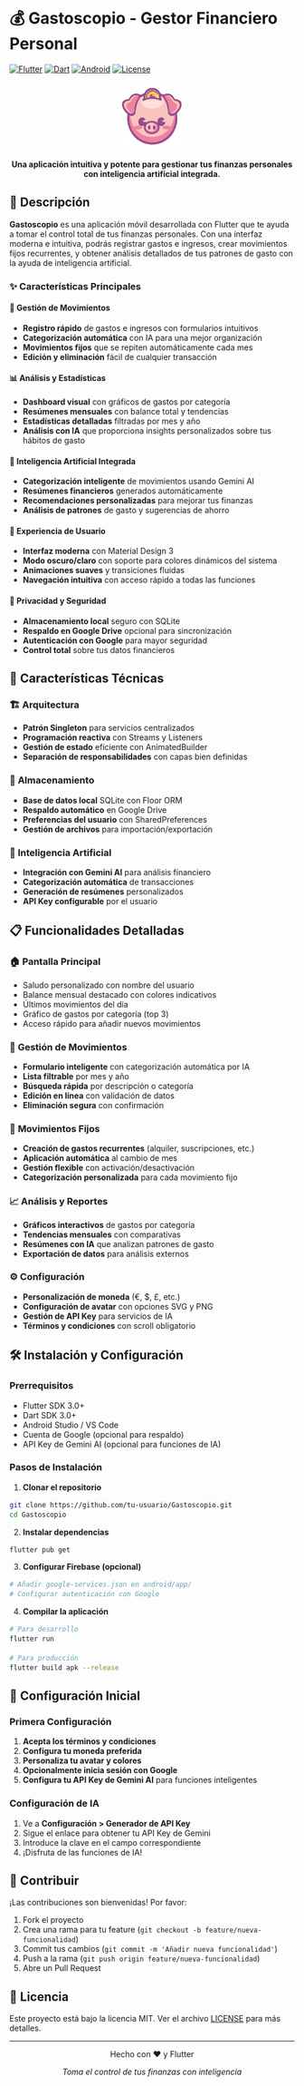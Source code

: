 # 💰 Gastoscopio - Gestor Financiero Personal

[![Flutter](https://img.shields.io/badge/Flutter-%2302569B.svg?style=flat-square&logo=flutter&logoColor=white)](https://flutter.dev/)
[![Dart](https://img.shields.io/badge/Dart-%230175C2.svg?style=flat-square&logo=dart&logoColor=white)](https://dart.dev/)
[![Android](https://img.shields.io/badge/Android-3DDC84?style=flat-square&logo=android&logoColor=white)](https://developer.android.com/)
[![License](https://img.shields.io/badge/License-MIT-blue.svg?style=flat-square)](LICENSE)

<div align="center">
  <img src="assets/logo.png" alt="Gastoscopio Logo" width="120" height="120">
  
  **Una aplicación intuitiva y potente para gestionar tus finanzas personales con inteligencia artificial integrada.**
</div>

## 📱 Descripción

**Gastoscopio** es una aplicación móvil desarrollada con Flutter que te ayuda a tomar el control total de tus finanzas personales. Con una interfaz moderna e intuitiva, podrás registrar gastos e ingresos, crear movimientos fijos recurrentes, y obtener análisis detallados de tus patrones de gasto con la ayuda de inteligencia artificial.

### ✨ Características Principales

#### 💸 **Gestión de Movimientos**
- **Registro rápido** de gastos e ingresos con formularios intuitivos
- **Categorización automática** con IA para una mejor organización
- **Movimientos fijos** que se repiten automáticamente cada mes
- **Edición y eliminación** fácil de cualquier transacción

#### 📊 **Análisis y Estadísticas**
- **Dashboard visual** con gráficos de gastos por categoría
- **Resúmenes mensuales** con balance total y tendencias
- **Estadísticas detalladas** filtradas por mes y año
- **Análisis con IA** que proporciona insights personalizados sobre tus hábitos de gasto

#### 🤖 **Inteligencia Artificial Integrada**
- **Categorización inteligente** de movimientos usando Gemini AI
- **Resúmenes financieros** generados automáticamente
- **Recomendaciones personalizadas** para mejorar tus finanzas
- **Análisis de patrones** de gasto y sugerencias de ahorro

#### 🎨 **Experiencia de Usuario**
- **Interfaz moderna** con Material Design 3
- **Modo oscuro/claro** con soporte para colores dinámicos del sistema
- **Animaciones suaves** y transiciones fluidas
- **Navegación intuitiva** con acceso rápido a todas las funciones

#### 🔐 **Privacidad y Seguridad**
- **Almacenamiento local** seguro con SQLite
- **Respaldo en Google Drive** opcional para sincronización
- **Autenticación con Google** para mayor seguridad
- **Control total** sobre tus datos financieros

## 🚀 Características Técnicas

### 🏗️ **Arquitectura**
- **Patrón Singleton** para servicios centralizados
- **Programación reactiva** con Streams y Listeners
- **Gestión de estado** eficiente con AnimatedBuilder
- **Separación de responsabilidades** con capas bien definidas

### 💾 **Almacenamiento**
- **Base de datos local** SQLite con Floor ORM
- **Respaldo automático** en Google Drive
- **Preferencias del usuario** con SharedPreferences
- **Gestión de archivos** para importación/exportación

### 🧠 **Inteligencia Artificial**
- **Integración con Gemini AI** para análisis financiero
- **Categorización automática** de transacciones
- **Generación de resúmenes** personalizados
- **API Key configurable** por el usuario

## 📋 Funcionalidades Detalladas

### 🏠 **Pantalla Principal**
- Saludo personalizado con nombre del usuario
- Balance mensual destacado con colores indicativos
- Últimos movimientos del día
- Gráfico de gastos por categoría (top 3)
- Acceso rápido para añadir nuevos movimientos

### 📝 **Gestión de Movimientos**
- **Formulario inteligente** con categorización automática por IA
- **Lista filtrable** por mes y año
- **Búsqueda rápida** por descripción o categoría
- **Edición en línea** con validación de datos
- **Eliminación segura** con confirmación

### 🔄 **Movimientos Fijos**
- **Creación de gastos recurrentes** (alquiler, suscripciones, etc.)
- **Aplicación automática** al cambio de mes
- **Gestión flexible** con activación/desactivación
- **Categorización personalizada** para cada movimiento fijo

### 📈 **Análisis y Reportes**
- **Gráficos interactivos** de gastos por categoría
- **Tendencias mensuales** con comparativas
- **Resúmenes con IA** que analizan patrones de gasto
- **Exportación de datos** para análisis externos

### ⚙️ **Configuración**
- **Personalización de moneda** (€, $, £, etc.)
- **Configuración de avatar** con opciones SVG y PNG
- **Gestión de API Key** para servicios de IA
- **Términos y condiciones** con scroll obligatorio

## 🛠️ Instalación y Configuración

### Prerrequisitos
- Flutter SDK 3.0+
- Dart SDK 3.0+
- Android Studio / VS Code
- Cuenta de Google (opcional para respaldo)
- API Key de Gemini AI (opcional para funciones de IA)

### Pasos de Instalación

1. **Clonar el repositorio**
```bash
git clone https://github.com/tu-usuario/Gastoscopio.git
cd Gastoscopio
```

2. **Instalar dependencias**
```bash
flutter pub get
```

3. **Configurar Firebase (opcional)**
```bash
# Añadir google-services.json en android/app/
# Configurar autenticación con Google
```

4. **Compilar la aplicación**
```bash
# Para desarrollo
flutter run

# Para producción
flutter build apk --release
```

## 🎯 Configuración Inicial

### Primera Configuración
1. **Acepta los términos y condiciones**
2. **Configura tu moneda preferida**
3. **Personaliza tu avatar y colores**
4. **Opcionalmente inicia sesión con Google**
5. **Configura tu API Key de Gemini AI** para funciones inteligentes

### Configuración de IA
1. Ve a **Configuración > Generador de API Key**
2. Sigue el enlace para obtener tu API Key de Gemini
3. Introduce la clave en el campo correspondiente
4. ¡Disfruta de las funciones de IA!

## 🤝 Contribuir

¡Las contribuciones son bienvenidas! Por favor:

1. Fork el proyecto
2. Crea una rama para tu feature (`git checkout -b feature/nueva-funcionalidad`)
3. Commit tus cambios (`git commit -m 'Añadir nueva funcionalidad'`)
4. Push a la rama (`git push origin feature/nueva-funcionalidad`)
5. Abre un Pull Request

## 📄 Licencia

Este proyecto está bajo la licencia MIT. Ver el archivo [LICENSE](LICENSE) para más detalles.



---

<div align="center">
  <p>Hecho con ❤️ y Flutter</p>
  <p><em>Toma el control de tus finanzas con inteligencia</em></p>
</div>
